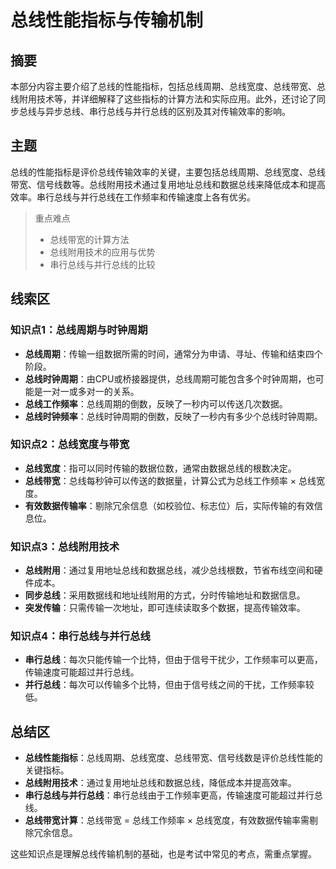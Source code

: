 # 总线性能指标与传输机制

## 摘要
本部分内容主要介绍了总线的性能指标，包括总线周期、总线宽度、总线带宽、总线附用技术等，并详细解释了这些指标的计算方法和实际应用。此外，还讨论了同步总线与异步总线、串行总线与并行总线的区别及其对传输效率的影响。

## 主题
总线的性能指标是评价总线传输效率的关键，主要包括总线周期、总线宽度、总线带宽、信号线数等。总线附用技术通过复用地址总线和数据总线来降低成本和提高效率。串行总线与并行总线在工作频率和传输速度上各有优劣。

> 重点难点
>
> - 总线带宽的计算方法
> - 总线附用技术的应用与优势
> - 串行总线与并行总线的比较

## 线索区

### 知识点1：总线周期与时钟周期
- **总线周期**：传输一组数据所需的时间，通常分为申请、寻址、传输和结束四个阶段。
- **总线时钟周期**：由CPU或桥接器提供，总线周期可能包含多个时钟周期，也可能是一对一或多对一的关系。
- **总线工作频率**：总线周期的倒数，反映了一秒内可以传送几次数据。
- **总线时钟频率**：总线时钟周期的倒数，反映了一秒内有多少个总线时钟周期。

### 知识点2：总线宽度与带宽
- **总线宽度**：指可以同时传输的数据位数，通常由数据总线的根数决定。
- **总线带宽**：总线每秒钟可以传送的数据量，计算公式为总线工作频率 × 总线宽度。
- **有效数据传输率**：剔除冗余信息（如校验位、标志位）后，实际传输的有效信息位。

### 知识点3：总线附用技术
- **总线附用**：通过复用地址总线和数据总线，减少总线根数，节省布线空间和硬件成本。
- **同步总线**：采用数据线和地址线附用的方式，分时传输地址和数据信息。
- **突发传输**：只需传输一次地址，即可连续读取多个数据，提高传输效率。

### 知识点4：串行总线与并行总线
- **串行总线**：每次只能传输一个比特，但由于信号干扰少，工作频率可以更高，传输速度可能超过并行总线。
- **并行总线**：每次可以传输多个比特，但由于信号线之间的干扰，工作频率较低。

## 总结区
- **总线性能指标**：总线周期、总线宽度、总线带宽、信号线数是评价总线性能的关键指标。
- **总线附用技术**：通过复用地址总线和数据总线，降低成本并提高效率。
- **串行总线与并行总线**：串行总线由于工作频率更高，传输速度可能超过并行总线。
- **总线带宽计算**：总线带宽 = 总线工作频率 × 总线宽度，有效数据传输率需剔除冗余信息。

这些知识点是理解总线传输机制的基础，也是考试中常见的考点，需重点掌握。